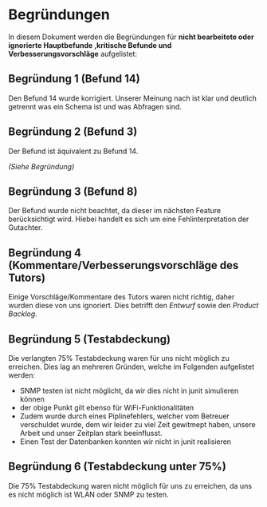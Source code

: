 # Begründungen

In diesem Dokument werden die Begründungen für **nicht bearbeitete oder ignorierte Hauptbefunde ,kritische Befunde und Verbesserungsvorschläge** aufgelistet:

## Begründung 1 (Befund 14)

Den Befund 14 wurde korrigiert.
Unserer Meinung nach ist klar und deutlich getrennt was ein Schema ist und was Abfragen sind.

## Begründung 2 (Befund 3)

Der Befund ist äquivalent zu Befund 14.

*(Siehe Begründung)*

## Begründung 3 (Befund 8)

Der Befund wurde nicht beachtet, da dieser im nächsten Feature berücksichtigt wird. Hiebei handelt es sich um eine Fehlinterpretation der Gutachter.

## Begründung 4 (Kommentare/Verbesserungsvorschläge des Tutors)

Einige Vorschläge/Kommentare des Tutors waren nicht richtig, daher wurden diese von uns ignoriert.
Dies betrifft den *Entwurf* sowie den *Product Backlog*.

## Begründung 5 (Testabdeckung)
Die verlangten 75% Testabdeckung waren für uns nicht möglich zu erreichen. Dies lag an mehreren Gründen, welche im Folgenden aufgelistet werden:
- SNMP testen ist nicht möglicht, da wir dies nicht in junit simulieren können
- der obige Punkt gilt ebenso für WiFi-Funktionalitäten
- Zudem wurde durch eines Piplinefehlers, welcher vom Betreuer verschuldet wurde, dem wir leider zu viel Zeit gewitmept haben, unsere Arbeit und unser Zeitplan stark beeinflusst.
- Einen Test der Datenbanken konnten wir nicht in junit realisieren

## Begründung 6 (Testabdeckung unter 75%)
Die 75% Testabdeckung waren nicht möglich für uns zu erreichen, da uns es nicht möglich ist WLAN oder SNMP zu testen.